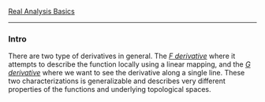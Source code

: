 [Real Analysis Basics](Real%20Analysis%20Basics.md)

---
### **Intro**

There are two type of derivatives in general. The [*F derivative*](https://en.wikipedia.org/wiki/Fr%C3%A9chet_derivative) where it attempts to describe the function locally using a linear mapping, and the [*G derivative*](https://en.wikipedia.org/wiki/Gateaux_derivative) where we want to see the derivative along a single line. These two characterizations is generalizable and describes very different properties of the functions and underlying topological spaces. 



